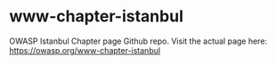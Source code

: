 # www-chapter-istanbul
OWASP Istanbul Chapter page Github repo. Visit the actual page here: https://owasp.org/www-chapter-istanbul
